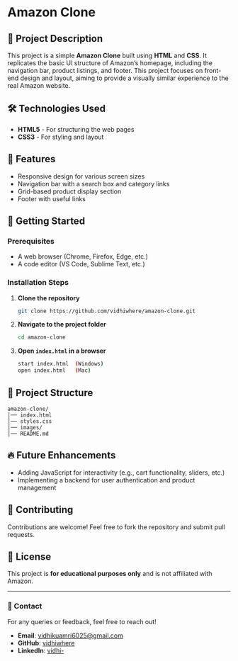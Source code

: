# Amazon Clone

## 📌 Project Description
This project is a simple **Amazon Clone** built using **HTML** and **CSS**. It replicates the basic UI structure of Amazon’s homepage, including the navigation bar, product listings, and footer. This project focuses on front-end design and layout, aiming to provide a visually similar experience to the real Amazon website.



## 🛠️ Technologies Used
- **HTML5** - For structuring the web pages
- **CSS3** - For styling and layout

## 🎯 Features
- Responsive design for various screen sizes
- Navigation bar with a search box and category links
- Grid-based product display section
- Footer with useful links

## 🚀 Getting Started
### Prerequisites
- A web browser (Chrome, Firefox, Edge, etc.)
- A code editor (VS Code, Sublime Text, etc.)

### Installation Steps
1. **Clone the repository**
   ```sh
   git clone https://github.com/vidhiwhere/amazon-clone.git
   ```
2. **Navigate to the project folder**
   ```sh
   cd amazon-clone
   ```
3. **Open `index.html` in a browser**
   ```sh
   start index.html  (Windows)
   open index.html   (Mac)
   ```

## 📂 Project Structure
```
amazon-clone/
│── index.html
│── styles.css
│── images/
│── README.md
```

## 🔥 Future Enhancements
- Adding JavaScript for interactivity (e.g., cart functionality, sliders, etc.)
- Implementing a backend for user authentication and product management

## 🤝 Contributing
Contributions are welcome! Feel free to fork the repository and submit pull requests.

## 📜 License
This project is **for educational purposes only** and is not affiliated with Amazon.

---
### 📧 Contact
For any queries or feedback, feel free to reach out!
- **Email**: vidhikuamri6025@gmail.com
- **GitHub**: [vidhiwhere](https://github.com/vidhiwhere)
- **LinkedIn**: [vidhi-](https://linkedin.com/in/vidhi-b215a4325)

